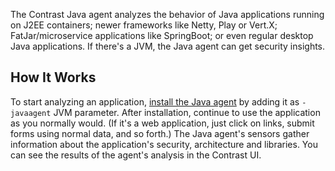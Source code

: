 <!--
title: "Java Agent Overview"
description: "Overview of the Java Agent"
tags: "installation Java agent overview introduction"
-->

The Contrast Java agent analyzes the behavior of Java applications running on J2EE containers; newer frameworks like Netty, Play or Vert.X; FatJar/microservice applications like SpringBoot; or even regular desktop Java applications. If there's a JVM, the Java agent can get security insights.

## How It Works

To start analyzing an application, [install the Java agent](installation-java.html#java-standard) by adding it as `-javaagent` JVM parameter. After installation, continue to use the application as you normally would. (If it's a web application, just click on links, submit forms using normal data, and so forth.) The Java agent's sensors gather information about the application's security, architecture and libraries. You can see the results of the agent's analysis in the Contrast UI.
